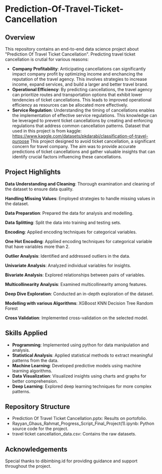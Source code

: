 # Prediction-Of-Travel-Ticket-Cancellation
## Overview
This repository contains an end-to-end data science project about "Prediction Of Travel Ticket Cancellation". Predicting travel ticket cancellation is crutial for various reasons:
- **Company Profitability**: Anticipating cancellations can significantly impact company profit by optimizing income and enchancing the reputation of the travel agency. This involves strategies to increase income, expand services, and build a larger and better travel brand.
- **Operational Efficiency**: By predicting cancellations, the travel agency can prioritize routes and transportation options that exhibit lower tendencies of ticket cancellations. This leads to improved operational efficiency as resources can be allocated more effectively.
- **Service Regulation**: Understanding the timing of cancellations enables the implementation of effective service regulations. This knowledge can be leveraged to prevent ticket cancellations by creating and enforcing regulations that address common cancellation patterns.
Dataset that used in this project is from kaggle:
https://www.kaggle.com/datasets/pkdarabi/classification-of-travel-purpose
This project designed to avoid ticket cancellation, a significant concern for travel company. The aim was to provide accurate predictions of ticket cancellations and gather valuable insights that can identify crucial factors influencing these cancellations.
## Project Highlights
**Data Understanding and Cleaning**: Thorough examination and cleaning of the dataset to ensure data quality.

**Handling Missing Values**: Employed strategies to handle missing values in the dataset.

**Data Preparation**: Prepared the data for analysis and modelling.

**Data Splitting**: Split the data into training and testing sets.

**Encoding**: Applied encoding techniques for categorical variables.

**One Hot Encoding**: Appliied encoding techniques for categorical variable that have variables more than 2.

**Outlier Analysis**: Identified and addressed outliers in the data.

**Univariate Analysis**: Analyzed individual variables for insights.

**Bivariate Analysis**: Explored relationships between pairs of variables.

**Multicollinearity Analysis**: Examined multicollinearity among features.

**Deep Dive Exploration**: Conducted an in-depth exploration of the dataset.

**Modelling with various Algorithms**:
  XGBoost
  KNN
  Decision Tree
  Random Forest

**Cross Validation**: Implemented cross-validation on the selected model.
## Skills Applied
- **Programming**: Implemented using python for data manipulation and analysis.
- **Statistical Analysis**: Applied statistical methods to extract meaningful patterns from the data.
- **Machine Learning**: Developed predictive models using machine learning algorithms.
- **Data Visualization**: Visualized insights using charts and graphs for better comprehension.
- **Deep Learning**: Explored deep learning techniques for more complex patterns.
## Repository Structure
- Prediction Of Travel Ticket Cancellation.pptx: Results on portofolio.
- Rayyan_Ghaus_Rahmat_Progress_Script_Final_Project(1).ipynb: Python source code for the project.
- travel ticket cancellation_data.csv: Contains the raw datasets.
## Acknowledgements
Special thanks to dibimbing.id for providing guidance and support throughout the project.
